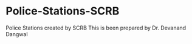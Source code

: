# Police-Stations-SCRB
Police Stations created by SCRB
This is been prepared by Dr. Devanand Dangwal
